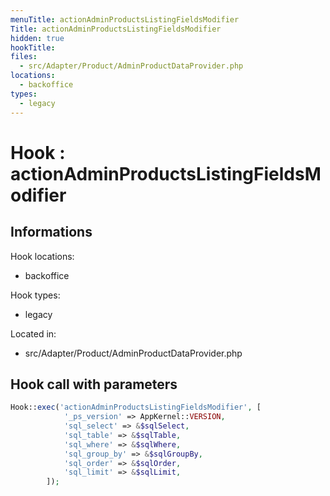 ```yaml
---
menuTitle: actionAdminProductsListingFieldsModifier
Title: actionAdminProductsListingFieldsModifier
hidden: true
hookTitle: 
files:
  - src/Adapter/Product/AdminProductDataProvider.php
locations:
  - backoffice
types:
  - legacy
---
```


# Hook : actionAdminProductsListingFieldsModifier

## Informations

Hook locations: 
  - backoffice

Hook types: 
  - legacy

Located in: 
  - src/Adapter/Product/AdminProductDataProvider.php

## Hook call with parameters

```php
Hook::exec('actionAdminProductsListingFieldsModifier', [
            '_ps_version' => AppKernel::VERSION,
            'sql_select' => &$sqlSelect,
            'sql_table' => &$sqlTable,
            'sql_where' => &$sqlWhere,
            'sql_group_by' => &$sqlGroupBy,
            'sql_order' => &$sqlOrder,
            'sql_limit' => &$sqlLimit,
        ]);
```